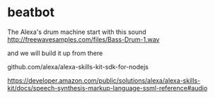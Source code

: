 # beatbot
The Alexa's drum machine
start with this sound http://freewavesamples.com/files/Bass-Drum-1.wav

and we will build it up from there

github.com/alexa/alexa-skills-kit-sdk-for-nodejs

https://developer.amazon.com/public/solutions/alexa/alexa-skills-kit/docs/speech-synthesis-markup-language-ssml-reference#audio
